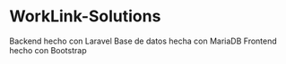 # WorkLink-Solutions
Backend hecho con Laravel
Base de datos hecha con MariaDB
Frontend hecho con Bootstrap
